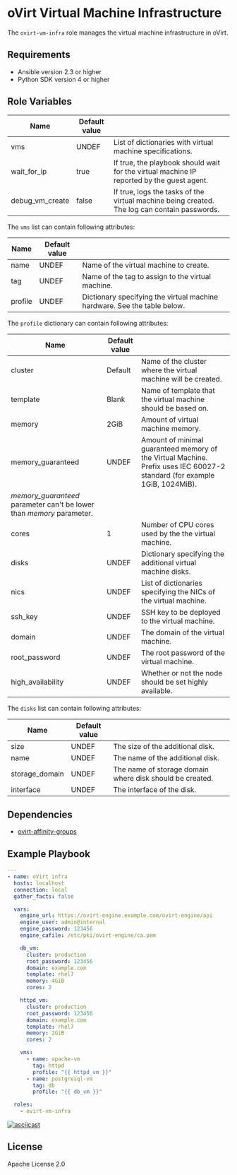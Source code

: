 oVirt Virtual Machine Infrastructure
====================================

The `ovirt-vm-infra` role manages the virtual machine infrastructure in oVirt.

Requirements
------------

 * Ansible version 2.3 or higher
 * Python SDK version 4 or higher

Role Variables
--------------

| Name               | Default value     |                                              |
|--------------------|-------------------|----------------------------------------------| 
| vms                | UNDEF             | List of dictionaries with virtual machine specifications.   |
| wait_for_ip        | true              | If true, the playbook should wait for the virtual machine IP reported by the guest agent.  |
| debug_vm_create    | false             | If true, logs the tasks of the virtual machine being created. The log can contain passwords. |

The `vms` list can contain following attributes:

| Name               | Default value         |                                            |
|--------------------|-----------------------|--------------------------------------------| 
| name               | UNDEF                 | Name of the virtual machine to create.     |
| tag                | UNDEF                 | Name of the tag to assign to the virtual machine.  |
| profile            | UNDEF                 | Dictionary specifying the virtual machine hardware. See the table below.  |

The `profile` dictionary can contain following attributes:

| Name               | Default value         |                                              |
|--------------------|-----------------------|----------------------------------------------| 
| cluster            | Default               | Name of the cluster where the virtual machine will be created. |
| template           | Blank                 | Name of template that the virtual machine should be based on.   |
| memory             | 2GiB                  | Amount of virtual machine memory.               |
| memory_guaranteed  | UNDEF                 | Amount of minimal guaranteed memory of the Virtual Machine. Prefix uses IEC 60027-2 standard (for example 1GiB, 1024MiB).
<i>memory_guaranteed</i> parameter can't be lower than <i>memory</i> parameter. |
| cores              | 1                     | Number of CPU cores used by the the virtual machine.          |
| disks              | UNDEF                 | Dictionary specifying the additional virtual machine disks.    |
| nics               | UNDEF                 | List of dictionaries specifying the NICs of the virtual machine.   |
| ssh_key            | UNDEF                 | SSH key to be deployed to the virtual machine.                 |
| domain             | UNDEF                 | The domain of the virtual machine.                         |
| root_password      | UNDEF                 | The root password of the virtual machine.                      |
| high_availability  | UNDEF                 | Whether or not the node should be set highly available. |

The `disks` list can contain following attributes:

| Name               | Default value  |                                              |
|--------------------|----------------|----------------------------------------------| 
| size               | UNDEF          | The size of the additional disk. |
| name               | UNDEF          | The name of the additional disk.  |
| storage_domain     | UNDEF          | The name of storage domain where disk should be created. |
| interface          | UNDEF          | The interface of the disk. |

Dependencies
------------

 * [ovirt-affinity-groups]

Example Playbook
----------------

```yaml
---
- name: oVirt infra
  hosts: localhost
  connection: local
  gather_facts: false

  vars:
    engine_url: https://ovirt-engine.example.com/ovirt-engine/api
    engine_user: admin@internal
    engine_password: 123456
    engine_cafile: /etc/pki/ovirt-engine/ca.pem

    db_vm:
      cluster: production
      root_password: 123456
      domain: example.com
      template: rhel7
      memory: 4GiB
      cores: 2

    httpd_vm:
      cluster: production
      root_password: 123456
      domain: example.com
      template: rhel7
      memory: 2GiB
      cores: 2

    vms:
      - name: apache-vm
        tag: httpd
        profile: "{{ httpd_vm }}"
      - name: postgresql-vm
        tag: db
        profile: "{{ db_vm }}"

  roles:
    - ovirt-vm-infra
```

[![asciicast](https://asciinema.org/a/111662.png)](https://asciinema.org/a/111662)

License
-------

Apache License 2.0

[ovirt-affinity-groups]: https://github.com/oVirt/ovirt-ansible/blob/master/roles/ovirt-affinity-groups/README.md
